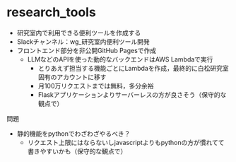 # research_tools

- 研究室内で利用できる便利ツールを作成する
- Slackチャンネル：wg_研究室内便利ツール開発
- フロントエンド部分を非公開GitHub Pagesで作成
  - LLMなどのAPIを使った動的なバックエンドはAWS Lambdaで実行
    - とりあえず担当する機能ごとにLambdaを作成，最終的に白松研究室固有のアカウントに移す
    - 月100万リクエストまでは無料，多分余裕
    - Flaskアプリケーションよりサーバーレスの方が良さそう（保守的な観点で）

問題
- 静的機能をpythonでわざわざやるべき？
  - リクエスト上限にはならないしjavascriptよりもpythonの方が慣れてて書きやすいかも（保守的な観点で）

